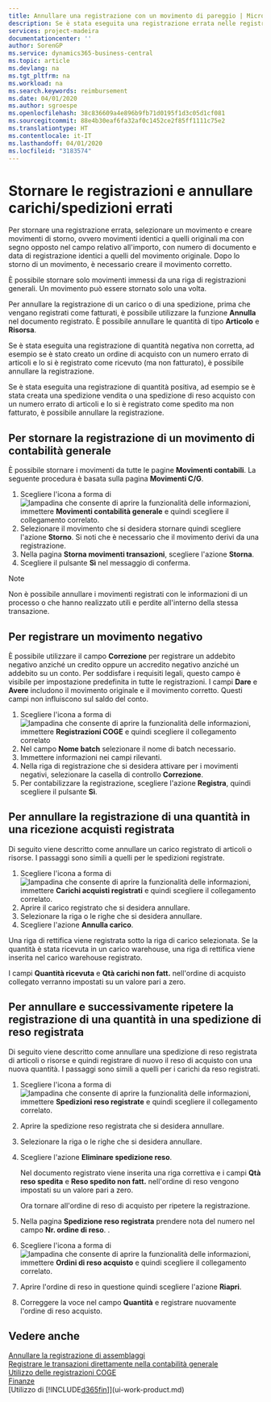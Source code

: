```yaml
---
title: Annullare una registrazione con un movimento di pareggio | Microsoft Docs
description: Se è stata eseguita una registrazione errata nelle registrazioni generali, è possibile utilizzare la funzione Storno per annullare la registrazione con un audit trail corretto.
services: project-madeira
documentationcenter: ''
author: SorenGP
ms.service: dynamics365-business-central
ms.topic: article
ms.devlang: na
ms.tgt_pltfrm: na
ms.workload: na
ms.search.keywords: reimbursement
ms.date: 04/01/2020
ms.author: sgroespe
ms.openlocfilehash: 38c836609a4e896b9fb71d0195f1d3c05d1cf081
ms.sourcegitcommit: 88e4b30eaf6fa32af0c1452ce2f85ff1111c75e2
ms.translationtype: HT
ms.contentlocale: it-IT
ms.lasthandoff: 04/01/2020
ms.locfileid: "3183574"
---
```

# <a name="reverse-journal-postings-and-undo-receiptsshipments"></a>Stornare le registrazioni e annullare carichi/spedizioni errati
Per stornare una registrazione errata, selezionare un movimento e creare movimenti di storno, ovvero movimenti identici a quelli originali ma con segno opposto nel campo relativo all'importo, con numero di documento e data di registrazione identici a quelli del movimento originale. Dopo lo storno di un movimento, è necessario creare il movimento corretto.

È possibile stornare solo movimenti immessi da una riga di registrazioni generali. Un movimento può essere stornato solo una volta.

Per annullare la registrazione di un carico o di una spedizione, prima che vengano registrati come fatturati, è possibile utilizzare la funzione **Annulla** nel documento registrato. È possibile annullare le quantità di tipo **Articolo** e **Risorsa**.

Se è stata eseguita una registrazione di quantità negativa non corretta, ad esempio se è stato creato un ordine di acquisto con un numero errato di articoli e lo si è registrato come ricevuto (ma non fatturato), è possibile annullare la registrazione.

Se è stata eseguita una registrazione di quantità positiva, ad esempio se è stata creata una spedizione vendita o una spedizione di reso acquisto con un numero errato di articoli e lo si è registrato come spedito ma non fatturato, è possibile annullare la registrazione.   

## <a name="to-reverse-the-journal-posting-of-a-general-ledger-entry"></a>Per stornare la registrazione di un movimento di contabilità generale
È possibile stornare i movimenti da tutte le pagine **Movimenti contabili**. La seguente procedura è basata sulla pagina **Movimenti C/G**.
1. Scegliere l'icona a forma di ![lampadina che consente di aprire la funzionalità delle informazioni](media/ui-search/search_small.png "Informazioni sull'operazione che si desidera eseguire"), immettere **Movimenti contabilità generale** e quindi scegliere il collegamento correlato.
2. Selezionare il movimento che si desidera stornare quindi scegliere l'azione **Storno**. Si noti che è necessario che il movimento derivi da una registrazione.
3. Nella pagina **Storna movimenti transazioni**, scegliere l'azione **Storna**.
4. Scegliere il pulsante **Sì** nel messaggio di conferma.

> [!NOTE]
> Non è possibile annullare i movimenti registrati con le informazioni di un processo o che hanno realizzato utili e perdite all'interno della stessa transazione.

## <a name="to-post-a-negative-entry"></a>Per registrare un movimento negativo  
È possibile utilizzare il campo **Correzione** per registrare un addebito negativo anziché un credito oppure un accredito negativo anziché un addebito su un conto. Per soddisfare i requisiti legali, questo campo è visibile per impostazione predefinita in tutte le registrazioni. I campi **Dare** e **Avere** includono il movimento originale e il movimento corretto. Questi campi non influiscono sul saldo del conto.  

1.  Scegliere l'icona a forma di ![lampadina che consente di aprire la funzionalità delle informazioni](media/ui-search/search_small.png "Informazioni sull'operazione che si desidera eseguire"), immettere **Registrazioni COGE** e quindi scegliere il collegamento correlato  
2.  Nel campo **Nome batch** selezionare il nome di batch necessario.  
3.  Immettere informazioni nei campi rilevanti.  
4.  Nella riga di registrazione che si desidera attivare per i movimenti negativi, selezionare la casella di controllo **Correzione**.  
5.  Per contabilizzare la registrazione, scegliere l'azione **Registra**, quindi scegliere il pulsante **Sì**.

## <a name="to-undo-a-quantity-posting-on-a-posted-purchase-receipt"></a>Per annullare la registrazione di una quantità in una ricezione acquisti registrata  
Di seguito viene descritto come annullare un carico registrato di articoli o risorse. I passaggi sono simili a quelli per le spedizioni registrate.

1.  Scegliere l'icona a forma di ![lampadina che consente di aprire la funzionalità delle informazioni](media/ui-search/search_small.png "Informazioni sull'operazione che si desidera eseguire"), immettere **Carichi acquisti registrati** e quindi scegliere il collegamento correlato.  
2.  Aprire il carico registrato che si desidera annullare.  
3.  Selezionare la riga o le righe che si desidera annullare.  
4.  Scegliere l'azione **Annulla carico**.

Una riga di rettifica viene registrata sotto la riga di carico selezionata. Se la quantità è stata ricevuta in un carico warehouse, una riga di rettifica viene inserita nel carico warehouse registrato.  

I campi **Quantità ricevuta** e **Qtà carichi non fatt.** nell'ordine di acquisto collegato verranno impostati su un valore pari a zero.

## <a name="to-undo-and-then-redo-a-quantity-posting-on-a-posted-return-shipment"></a>Per annullare e successivamente ripetere la registrazione di una quantità in una spedizione di reso registrata
Di seguito viene descritto come annullare una spedizione di reso registrata di articoli o risorse e quindi registrare di nuovo il reso di acquisto con una nuova quantità. I passaggi sono simili a quelli per i carichi da reso registrati.

1.  Scegliere l'icona a forma di ![lampadina che consente di aprire la funzionalità delle informazioni](media/ui-search/search_small.png "Informazioni sull'operazione che si desidera eseguire"), immettere **Spedizioni reso registrate** e quindi scegliere il collegamento correlato.  
2.  Aprire la spedizione reso registrata che si desidera annullare.
3. Selezionare la riga o le righe che si desidera annullare.  

4.  Scegliere l'azione **Eliminare spedizione reso**.  

    Nel documento registrato viene inserita una riga correttiva e i campi **Qtà reso spedita** e **Reso spedito non fatt.** nell'ordine di reso vengono impostati su un valore pari a zero.  

    Ora tornare all'ordine di reso di acquisto per ripetere la registrazione.  

5.  Nella pagina **Spedizione reso registrata** prendere nota del numero nel campo **Nr. ordine di reso**. .  
6.  Scegliere l'icona a forma di ![lampadina che consente di aprire la funzionalità delle informazioni](media/ui-search/search_small.png "Informazioni sull'operazione che si desidera eseguire"), immettere **Ordini di reso acquisto** e quindi scegliere il collegamento correlato.  
7.  Aprire l'ordine di reso in questione quindi scegliere l'azione **Riapri**.  
8.  Correggere la voce nel campo **Quantità** e registrare nuovamente l'ordine di reso acquisto.  

## <a name="see-also"></a>Vedere anche
[Annullare la registrazione di assemblaggi](assembly-how-to-undo-assembly-posting.md)  
[Registrare le transazioni direttamente nella contabilità generale](finance-how-post-transactions-directly.md)  
[Utilizzo delle registrazioni COGE](ui-work-general-journals.md)  
[Finanze](finance.md)  
[Utilizzo di [!INCLUDE[d365fin](includes/d365fin_md.md)]](ui-work-product.md)  
